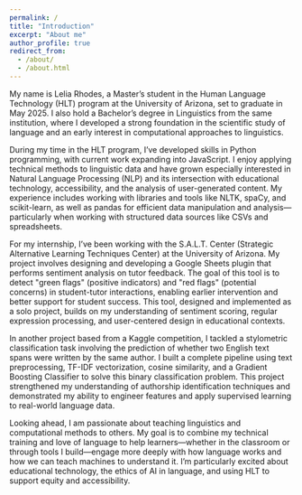 ```yaml
---
permalink: /
title: "Introduction"
excerpt: "About me"
author_profile: true
redirect_from: 
  - /about/
  - /about.html
---
```


My name is Lelia Rhodes, a Master’s student in the Human Language Technology (HLT) program at the University of Arizona, set to graduate in May 2025. I also hold a Bachelor’s degree in Linguistics from the same institution, where I developed a strong foundation in the scientific study of language and an early interest in computational approaches to linguistics.

During my time in the HLT program, I’ve developed skills in Python programming, with current work expanding into JavaScript. I enjoy applying technical methods to linguistic data and have grown especially interested in Natural Language Processing (NLP) and its intersection with educational technology, accessibility, and the analysis of user-generated content. My experience includes working with libraries and tools like NLTK, spaCy, and scikit-learn, as well as pandas for efficient data manipulation and analysis—particularly when working with structured data sources like CSVs and spreadsheets.

For my internship, I’ve been working with the S.A.L.T. Center (Strategic Alternative Learning Techniques Center) at the University of Arizona. My project involves designing and developing a Google Sheets plugin that performs sentiment analysis on tutor feedback. The goal of this tool is to detect "green flags" (positive indicators) and "red flags" (potential concerns) in student-tutor interactions, enabling earlier intervention and better support for student success. This tool, designed and implemented as a solo project, builds on my understanding of sentiment scoring, regular expression processing, and user-centered design in educational contexts.

In another project based from a Kaggle competition, I tackled a stylometric classification task involving the prediction of whether two English text spans were written by the same author. I built a complete pipeline using text preprocessing, TF-IDF vectorization, cosine similarity, and a Gradient Boosting Classifier to solve this binary classification problem. This project strengthened my understanding of authorship identification techniques and demonstrated my ability to engineer features and apply supervised learning to real-world language data.

Looking ahead, I am passionate about teaching linguistics and computational methods to others. My goal is to combine my technical training and love of language to help learners—whether in the classroom or through tools I build—engage more deeply with how language works and how we can teach machines to understand it. I’m particularly excited about educational technology, the ethics of AI in language, and using HLT to support equity and accessibility.
